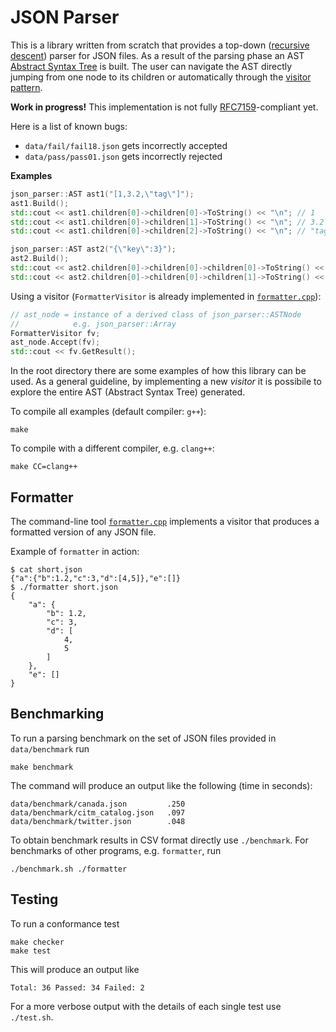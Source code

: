 # JSON Parser

This is a library written from scratch that provides a top-down ([recursive descent](https://en.wikipedia.org/wiki/Recursive_descent_parser)) parser for JSON files.
As a result of the parsing phase an AST [Abstract Syntax Tree](https://en.wikipedia.org/wiki/Abstract_syntax_tree) is built.
The user can navigate the AST directly jumping from one node to its children or
automatically through the [visitor pattern](https://en.wikipedia.org/wiki/Visitor_pattern).

**Work in progress!**
This implementation is not fully [RFC7159](https://www.rfc-editor.org/info/rfc7159)-compliant
yet.

Here is a list of known bugs:
- `data/fail/fail18.json` gets incorrectly accepted
- `data/pass/pass01.json` gets incorrectly rejected

**Examples**

```c++
json_parser::AST ast1("[1,3.2,\"tag\"]");
ast1.Build();
std::cout << ast1.children[0]->children[0]->ToString() << "\n"; // 1
std::cout << ast1.children[0]->children[1]->ToString() << "\n"; // 3.2
std::cout << ast1.children[0]->children[2]->ToString() << "\n"; // "tag"

json_parser::AST ast2("{\"key\":3}");
ast2.Build();
std::cout << ast2.children[0]->children[0]->children[0]->ToString() << "\n"; // "key"
std::cout << ast2.children[0]->children[0]->children[1]->ToString() << "\n"; // 3

```

Using a visitor (`FormatterVisitor` is already implemented in [`formatter.cpp`](formatter.cpp)):

```c++
// ast_node = instance of a derived class of json_parser::ASTNode
//            e.g. json_parser::Array
FormatterVisitor fv;
ast_node.Accept(fv);
std::cout << fv.GetResult();
```

In the root directory there are some examples of how this library can be used.
As a general guideline, by implementing a new _visitor_ it is possibile to explore
the entire AST (Abstract Syntax Tree) generated.

To compile all examples (default compiler: `g++`):
```
make
```

To compile with a different compiler, e.g. `clang++`:
```
make CC=clang++
```

## Formatter

The command-line tool [`formatter.cpp`](formatter.cpp) implements a visitor that produces a formatted version of any JSON file.

Example of `formatter` in action:
```
$ cat short.json
{"a":{"b":1.2,"c":3,"d":[4,5]},"e":[]}
$ ./formatter short.json
{
    "a": {
        "b": 1.2,
        "c": 3,
        "d": [
            4,
            5
        ]
    },
    "e": []
}
```

## Benchmarking

To run a parsing benchmark on the set of JSON files provided in `data/benchmark` run
```
make benchmark
```
The command will produce an output like the following (time in seconds):
```
data/benchmark/canada.json         .250
data/benchmark/citm_catalog.json   .097
data/benchmark/twitter.json        .048
```

To obtain benchmark results in CSV format directly use `./benchmark`.
For benchmarks of other programs, e.g. `formatter`, run
```
./benchmark.sh ./formatter
```

## Testing

To run a conformance test
```
make checker
make test
```
This will produce an output like 
```
Total: 36 Passed: 34 Failed: 2
```

For a more verbose output with the details of each single test use `./test.sh`.
